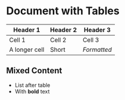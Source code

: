 # Document with Tables

| Header 1     | Header 2 | Header 3    |
| ------------ | -------- | ----------- |
| Cell 1       | Cell 2   | Cell 3      |
| A longer cell | Short    | _Formatted_ |

## Mixed Content

- List after table
- With **bold** text
